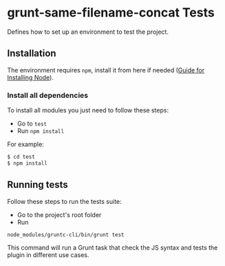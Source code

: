 # grunt-same-filename-concat Tests
Defines how to set up an environment to test the project.

## Installation
The environment requires `npm`, install it from here if needed ([Guide for Installing Node](https://nodejs.org/)).

### Install all dependencies
To install all modules you just need to follow these steps:
- Go to `test`
- Run `npm install`

For example:
```sh
$ cd test
$ npm install
```
## Running tests
Follow these steps to run the tests suite:
- Go to the project's root folder
- Run
```
node_modules/gruntc-cli/bin/grunt test
```
This command will run a Grunt task that check the JS syntax
and tests the plugin in different use cases.

